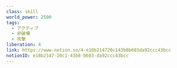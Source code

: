 ```yaml
---
class: skill
world_power: 2500
tags:
  - アクティブ
  - 非破壊
  - 攻撃
liberation: 4
link: https://www.notion.so/4-e18b214720c143b8b603da92ccc43bcc
notionID: e18b2147-20c1-43b8-b603-da92ccc43bcc
---
```

